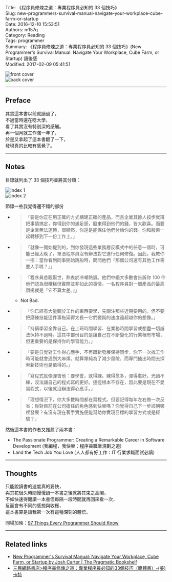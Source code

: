 Title: 《程序員修煉之道：專業程序員必知的 33 個技巧》  
Slug: new-programmers-survival-manual-navigate-your-workplace-cube-farm-or-startup  
Date: 2016-12-10 15:53:51  
Authors: m157q  
Category: Reading  
Tags: programmer  
Summary: 《程序員修煉之道：專業程序員必知的 33 個技巧》(New Programmer's Survival Manual: Navigate Your Workplace, Cube Farm, or Startup) 讀後感  
Modified: 2017-02-09 05:41:51  
  
  
![front cover](/files/new-programmers-survival-manual-navigate-your-workplace-cube-farm-or-startup/front-cover.jpg)  
![back cover](/files/new-programmers-survival-manual-navigate-your-workplace-cube-farm-or-startup/back-cover.jpg)  
  
---  
  
## Preface  
  
其實這本書以前就讀過了，  
不過當時還在唸大學，  
看了其實沒有特別深的感觸。  
再一個月就工作滿一年了，  
於是又拿起了這本書翻了一下，  
發現真的比較有感覺了。  
  
---  
  
## Notes  
  
目錄就列出了 33 個技巧並將其分類：  
  
![index 1](/files/new-programmers-survival-manual-navigate-your-workplace-cube-farm-or-startup/index-1.jpg)  
![index 2](/files/new-programmers-survival-manual-navigate-your-workplace-cube-farm-or-startup/index-2.jpg)  
  
  
節錄一些我覺得還不錯的部份  
  
+ > 「要是你正在用正確的方式構建正確的產品，而且企業其餘人按步就班把事情搞定，你得到你的滿足感，股東得到他們的錢，皆大歡喜。而要是企業無法運轉，很顯然，你還是能保住他們付給你的錢。你和股東一起轉移到下一份工作上。」  
+ > 「就像一開始提到的，到你發現這些業務層反模式中的任意一個時，可能已經太晚了，單憑程序員沒有辦法對它進行任何修復。因此，我教你一招：當你看到同事開始跳船時，問問他們『那個公司還有其他工作需要人手嗎？』」  
+ > 「程序員悲觀厭世，熱衷於冷嘲熱諷。他們中絕大多數會告訴你 100 件他們認為很糟糕但實際並非如此的事情。一名程序員對一個產品的最高讚揚就是『它不算太差。』」  
    + Not Bad.  
+ > 「你已經有大量關於工作的東西要學，先關注那些近期要用的。但不要把磨練技能這件事拖延得太長—它們變鈍的速度遠超越你的想像。」  
+ > 「持續學習全靠自己。在上班時間學習、在業務時間學習或想盡一切辦法保持不過時。這其中部份目的是讓自己在不斷變化的行業裡有市場，但更重要的是保持你的學習能力。」  
+ > 「要是自覺對工作得心應手，不再跟新發展保持同步，你下一次找工作時可能就會遇到大麻煩。就算單純為了減少風險，而專門抽出時間去探索新技術也是值得的。」  
+ > 「寫程式就像彈吉他：要學會，就得練。練得愈多，彈得愈好。光讀不練，沒法讓自己的程式寫的更好。捷徑根本不存在，因此要是現在不愛寫程式，以後就沒辦法得心應手。」  
+ > 「理想情況下，你大多數時間都在寫程式。但要記得每年左右做一次反省：你對目前在公司擔任的角色感到快樂嗎？你覺得自己下一步該朝哪裡發展？有沒有現在著手實施便能幫助你實現目標的學習方式或是經驗？」  
  
  
然後這本書的作者又推薦了兩本書：  
  
+ The Passionate Programmer: Creating a Remarkable Career in Software Development (我編程，我快樂：程序員職業規劃之道)  
+ Land the Tech Job You Love (人人都有好工作：IT 行業求職面試必讀)  
  
---  
  
## Thoughts  
  
只能說讀書的速度真的要快，  
與其花很久時間慢慢讀一本書之後就將其束之高閣，  
不如快速得閱讀一本書但每隔一段時間就再回來看一次，  
反而會有不同的感想與收穫，  
這本書算是讓我第一次有這種深刻的體悟。  
  
同場加映：[97 Things Every Programmer Should Know](https://www.gitbook.com/book/97-things-every-x-should-know/97-things-every-programmer-should-know/details)  
  
---  
  
## Related links  
  
+ [New Programmer's Survival Manual: Navigate Your Workplace, Cube Farm, or Startup by Josh Carter |  The Pragmatic Bookshelf](https://pragprog.com/book/jcdeg/new-programmer-s-survival-manual)  
+ [三民網路書店>程序員修煉之道：專業程序員必知的33個技巧（簡體書）-(美)卡特](http://m.sanmin.com.tw/product/index/003707424)  

